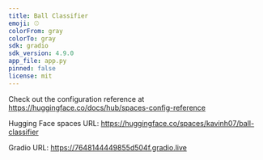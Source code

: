 ```yaml
---
title: Ball Classifier
emoji: ⚾
colorFrom: gray
colorTo: gray
sdk: gradio
sdk_version: 4.9.0
app_file: app.py
pinned: false
license: mit
---
```


Check out the configuration reference at https://huggingface.co/docs/hub/spaces-config-reference

Hugging Face spaces URL: https://huggingface.co/spaces/kavinh07/ball-classifier

Gradio URL: https://7648144449855d504f.gradio.live